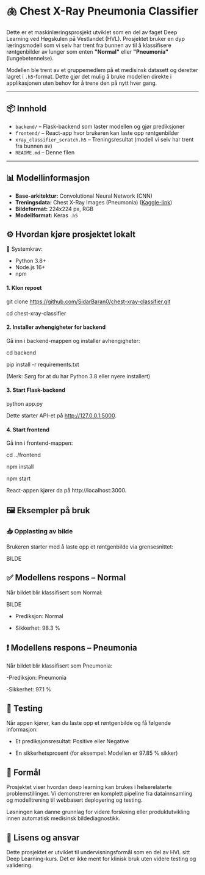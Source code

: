 # 🫁 Chest X-Ray Pneumonia Classifier

Dette er et maskinlæringsprosjekt utviklet som en del av faget Deep Learning ved Høgskulen på Vestlandet (HVL). Prosjektet bruker en dyp læringsmodell som vi selv har trent fra bunnen av til å klassifisere røntgenbilder av lunger som enten **"Normal"** eller **"Pneumonia"** (lungebetennelse).

Modellen ble trent av et gruppemedlem på et medisinsk datasett og deretter lagret i `.h5`-format. Dette gjør det mulig å bruke modellen direkte i applikasjonen uten behov for å trene den på nytt hver gang.

---

## 📦 Innhold

- `backend/` – Flask-backend som laster modellen og gjør prediksjoner
- `frontend/` – React-app hvor brukeren kan laste opp røntgenbilder
- `xray_classifier_scratch.h5` – Treningsresultat (modell vi selv har trent fra bunnen av)
- `README.md` – Denne filen
  
---

## 📊 Modellinformasjon

- **Base-arkitektur:** Convolutional Neural Network (CNN)
- **Treningsdata:** Chest X-Ray Images (Pneumonia) ([Kaggle-link](https://www.kaggle.com/datasets/paultimothymooney/chest-xray-pneumonia))
- **Bildeformat:** 224x224 px, RGB
- **Modellformat:** Keras `.h5`


## ⚙️ Hvordan kjøre prosjektet lokalt
📌 Systemkrav:
- Python 3.8+
- Node.js 16+
- npm

#### 1. Klon repoet
git clone https://github.com/SidarBaran0/chest-xray-classifier.git

cd chest-xray-classifier

#### 2. Installer avhengigheter for backend
Gå inn i backend-mappen og installer avhengigheter:

cd backend

pip install -r requirements.txt

(Merk: Sørg for at du har Python 3.8 eller nyere installert)

#### 3. Start Flask-backend
python app.py

Dette starter API-et på http://127.0.0.1:5000.

#### 4. Start frontend
Gå inn i frontend-mappen:

cd ../frontend

npm install

npm start

React-appen kjører da på http://localhost:3000.

## 🖼️ Eksempler på bruk

### 📥 Opplasting av bilde

Brukeren starter med å laste opp et røntgenbilde via grensesnittet:

BILDE

## ✅ Modellens respons – Normal

Når bildet blir klassifisert som Normal:

BILDE

- Prediksjon: Normal

- Sikkerhet: 98.3 %

## ❗ Modellens respons – Pneumonia

Når bildet blir klassifisert som Pneumonia:

-Prediksjon: Pneumonia

-Sikkerhet: 97.1 %


## 🧪 Testing
Når appen kjører, kan du laste opp et røntgenbilde og få følgende informasjon:

- Et prediksjonsresultat: Positive eller Negative

- En sikkerhetsprosent (for eksempel: Modellen er 97.85 % sikker)

## 🧠 Formål
Prosjektet viser hvordan deep learning kan brukes i helserelaterte problemstillinger. Vi demonstrerer en komplett pipeline fra datainnsamling og modelltrening til webbasert deployering og testing.

Løsningen kan danne grunnlag for videre forskning eller produktutvikling innen automatisk medisinsk bildediagnostikk.

## 📄 Lisens og ansvar
Dette prosjektet er utviklet til undervisningsformål som en del av HVL sitt Deep Learning-kurs. Det er ikke ment for klinisk bruk uten videre testing og validering.